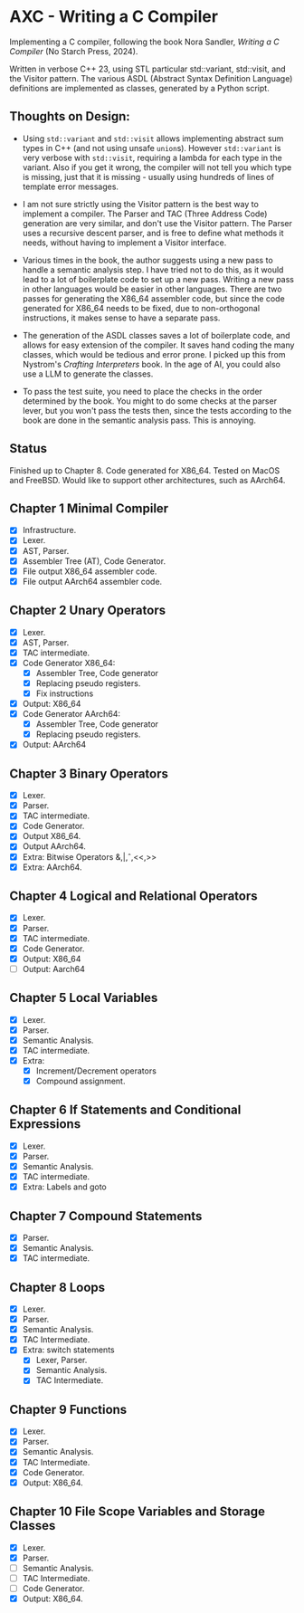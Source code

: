 # AXC - Writing a C Compiler

Implementing a C compiler, following the book Nora Sandler, _Writing a C Compiler_ (No Starch Press, 2024).

Written in verbose C++ 23, using STL particular std::variant, std::visit, and the Visitor pattern. 
The various ASDL (Abstract Syntax Definition Language) definitions are implemented as classes, generated by a Python script.

## Thoughts on Design:
- Using `std::variant` and `std::visit` allows implementing abstract sum types in C++ (and not using unsafe `union`s).
However `std::variant` is very verbose with `std::visit`, requiring a lambda for each type in the variant. 
Also if you get it wrong, the compiler will not tell you  which type is missing, just that it is missing - 
usually using hundreds of lines of template error messages.

- I am not sure strictly using the Visitor pattern is the best way to implement a compiler. The Parser and TAC (Three Address Code) 
generation are very similar, and don't use the Visitor pattern. The Parser uses a recursive descent parser, and is free
to define what methods it needs, without having to implement a Visitor interface. 

- Various times in the book, the author suggests using a new pass to handle a semantic analysis step. I have tried not
to do this, as it would lead to a lot of boilerplate code to set up a new pass. Writing a new pass in other languages
would be easier in other languages. There are two passes for generating the X86_64 assembler code, but since the code
generated for X86_64 needs to be fixed, due to non-orthogonal instructions, it makes sense to have a separate pass.

- The generation of the ASDL classes saves a lot of boilerplate code, and allows for easy extension of the compiler. It saves
hand coding the many classes, which would be tedious and error prone. I picked up this from Nystrom's _Crafting Interpreters_ book.
In the age of AI, you could also use a LLM to generate the classes.

- To pass the test suite, you need to place the checks in the order determined by the book. You might to do some checks
at the parser lever, but you won't pass the tests then, since the tests according to the book are done in the semantic
analysis pass. This is annoying. 

## Status

Finished up to Chapter 8. Code generated for X86_64. Tested on MacOS and FreeBSD. Would like to support other
architectures, such as AArch64.

## Chapter 1 Minimal Compiler
- [X] Infrastructure.
- [X] Lexer.
- [X] AST, Parser.
- [X] Assembler Tree (AT), Code Generator.
- [X] File output X86_64 assembler code.
- [x] File output AArch64 assembler code.

## Chapter 2 Unary Operators
- [X] Lexer.
- [X] AST, Parser.
- [X] TAC intermediate.
- [X] Code Generator X86_64:
  - [X] Assembler Tree, Code generator
  - [X] Replacing pseudo registers.
  - [X] Fix instructions
- [X] Output: X86_64
- [X] Code Generator AArch64:
  - [X] Assembler Tree, Code generator
  - [X] Replacing pseudo registers.
- [x] Output: AArch64

## Chapter 3 Binary Operators
- [X] Lexer.
- [X] Parser.
- [X] TAC intermediate.
- [X] Code Generator.
- [X] Output X86_64.
- [x] Output AArch64.
- [X] Extra: Bitwise Operators &,|,ˆ,<<,>>
- [x] Extra: AArch64.

## Chapter 4 Logical and Relational Operators
- [X] Lexer.
- [X] Parser.
- [X] TAC intermediate.
- [X] Code Generator.
- [X] Output: X86_64
- [ ] Output: Aarch64

## Chapter 5 Local Variables
- [x] Lexer.
- [x] Parser.
- [x] Semantic Analysis.
- [x] TAC intermediate.
- [x] Extra:
  - [x] Increment/Decrement operators
  - [x] Compound assignment.

## Chapter 6 If Statements and Conditional Expressions
- [x] Lexer.
- [x] Parser.
- [x] Semantic Analysis.
- [x] TAC intermediate.
- [x] Extra: Labels and goto

## Chapter 7 Compound Statements
- [x] Parser.
- [x] Semantic Analysis.
- [x] TAC intermediate.

## Chapter 8 Loops
- [x] Lexer.
- [x] Parser.
- [x] Semantic Analysis.
- [x] TAC Intermediate.
- [x] Extra: switch statements
  - [x] Lexer, Parser.
  - [x] Semantic Analysis.
  - [x] TAC Intermediate.

## Chapter 9 Functions
- [x] Lexer.
- [x] Parser.
- [x] Semantic Analysis.
- [x] TAC Intermediate.
- [x] Code Generator.
- [x] Output: X86_64.

## Chapter 10 File Scope Variables and Storage Classes
- [x] Lexer.
- [x] Parser.
- [ ] Semantic Analysis.
- [ ] TAC Intermediate.
- [ ] Code Generator.
- [x] Output: X86_64.